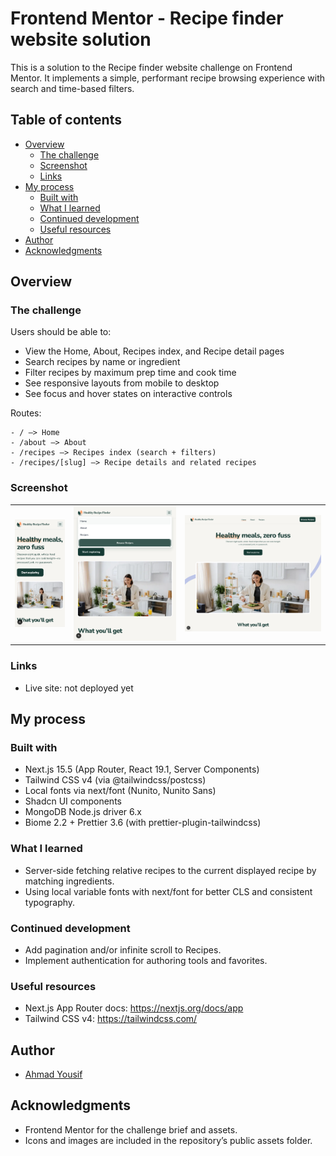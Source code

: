 # Frontend Mentor - Recipe finder website solution

This is a solution to the Recipe finder website challenge on Frontend Mentor. It implements a simple, performant recipe browsing experience with search and time-based filters.

## Table of contents

- [Overview](#overview)
  - [The challenge](#the-challenge)
  - [Screenshot](#screenshot)
  - [Links](#links)
- [My process](#my-process)
  - [Built with](#built-with)
  - [What I learned](#what-i-learned)
  - [Continued development](#continued-development)
  - [Useful resources](#useful-resources)
- [Author](#author)
- [Acknowledgments](#acknowledgments)

## Overview

### The challenge

Users should be able to:

- View the Home, About, Recipes index, and Recipe detail pages
- Search recipes by name or ingredient
- Filter recipes by maximum prep time and cook time
- See responsive layouts from mobile to desktop
- See focus and hover states on interactive controls

Routes:

```
- / —> Home
- /about —> About
- /recipes —> Recipes index (search + filters)
- /recipes/[slug] —> Recipe details and related recipes
```

### Screenshot

<table >
  <tr>
    <td><img src="public/screenshots/Healthy Bites - mobile.png" alt="Healthy Bites – Mobile" /></td>
    <td><img src="public/screenshots/Healthy Bites - tablet.png" alt="Healthy Bites – Tablet" /></td>
    <td><img src="public/screenshots/Healthy Bites - main.png" alt="Healthy Bites – Desktop" /></td>
  </tr>
</table>

### Links

- Live site: not deployed yet

## My process

### Built with

- Next.js 15.5 (App Router, React 19.1, Server Components)
- Tailwind CSS v4 (via @tailwindcss/postcss)
- Local fonts via next/font (Nunito, Nunito Sans)
- Shadcn UI components
- MongoDB Node.js driver 6.x
- Biome 2.2 + Prettier 3.6 (with prettier-plugin-tailwindcss)

### What I learned

- Server-side fetching relative recipes to the current displayed recipe by matching ingredients.
- Using local variable fonts with next/font for better CLS and consistent typography.

### Continued development

- Add pagination and/or infinite scroll to Recipes.
- Implement authentication for authoring tools and favorites.

### Useful resources

- Next.js App Router docs: https://nextjs.org/docs/app
- Tailwind CSS v4: https://tailwindcss.com/

## Author

- [Ahmad Yousif](https://github.com/ahmadyousif89)

## Acknowledgments

- Frontend Mentor for the challenge brief and assets.
- Icons and images are included in the repository’s public assets folder.
